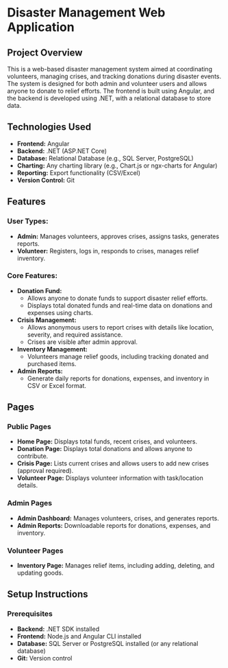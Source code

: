 # Disaster Management Web Application

## Project Overview
This is a web-based disaster management system aimed at coordinating volunteers, managing crises, and tracking donations during disaster events. The system is designed for both admin and volunteer users and allows anyone to donate to relief efforts. The frontend is built using Angular, and the backend is developed using .NET, with a relational database to store data.

## Technologies Used
- **Frontend:** Angular
- **Backend:** .NET (ASP.NET Core)
- **Database:** Relational Database (e.g., SQL Server, PostgreSQL)
- **Charting:** Any charting library (e.g., Chart.js or ngx-charts for Angular)
- **Reporting:** Export functionality (CSV/Excel)
- **Version Control:** Git

## Features

### User Types:
- **Admin:** Manages volunteers, approves crises, assigns tasks, generates reports.
- **Volunteer:** Registers, logs in, responds to crises, manages relief inventory.

### Core Features:
- **Donation Fund:**
  - Allows anyone to donate funds to support disaster relief efforts.
  - Displays total donated funds and real-time data on donations and expenses using charts.
- **Crisis Management:**
  - Allows anonymous users to report crises with details like location, severity, and required assistance. 
  - Crises are visible after admin approval.
- **Inventory Management:**
  - Volunteers manage relief goods, including tracking donated and purchased items.
- **Admin Reports:**
  - Generate daily reports for donations, expenses, and inventory in CSV or Excel format.

## Pages

### Public Pages
- **Home Page:** Displays total funds, recent crises, and volunteers.
- **Donation Page:** Displays total donations and allows anyone to contribute.
- **Crisis Page:** Lists current crises and allows users to add new crises (approval required).
- **Volunteer Page:** Displays volunteer information with task/location details.

### Admin Pages
- **Admin Dashboard:** Manages volunteers, crises, and generates reports.
- **Admin Reports:** Downloadable reports for donations, expenses, and inventory.

### Volunteer Pages
- **Inventory Page:** Manages relief items, including adding, deleting, and updating goods.

## Setup Instructions

### Prerequisites
- **Backend:** .NET SDK installed
- **Frontend:** Node.js and Angular CLI installed
- **Database:** SQL Server or PostgreSQL installed (or any relational database)
- **Git:** Version control
